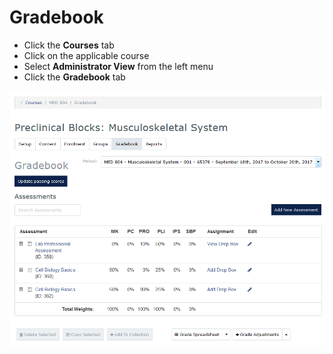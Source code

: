 # Gradebook
* Click the **Courses** tab
* Click on the applicable course
* Select **Administrator View** from the left menu
* Click the **Gradebook** tab

![Grades Main](./images/GradesMain_Coordinator.png)